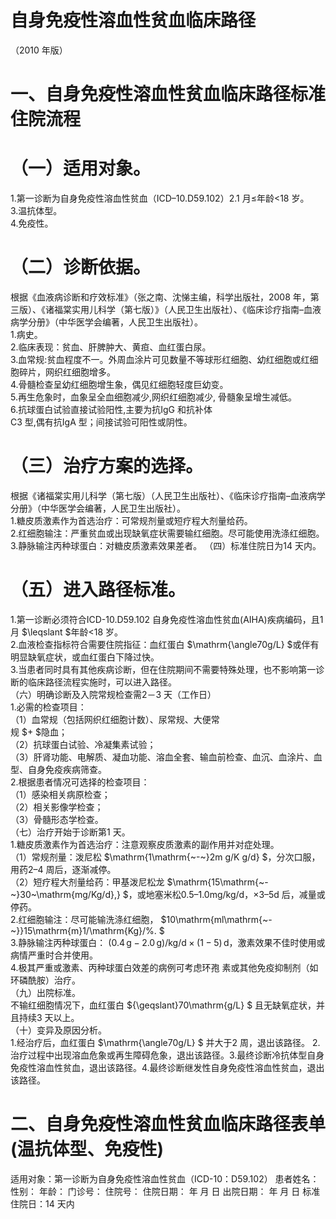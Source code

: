 # 自身免疫性溶血性贫血临床路径  
（2010 年版）  
# 一、自身免疫性溶血性贫血临床路径标准住院流程  
# （一）适用对象。  
1.第一诊断为自身免疫性溶血性贫血（ICD–10.D59.102）2.1 月≤年龄<18 岁。  
3.温抗体型。  
4.免疫性。  
# （二）诊断依据。  
根据《血液病诊断和疗效标准》（张之南、沈悌主编，科学出版社，2008 年，第三版）、《诸福棠实用儿科学（第七版）》（人民卫生出版社）、《临床诊疗指南–血液病学分册》（中华医学会编著，人民卫生出版社）。  
1.病史。  
2.临床表现：贫血、肝脾肿大、黄疸、血红蛋白尿。  
3.血常规:贫血程度不一。外周血涂片可见数量不等球形红细胞、幼红细胞或红细胞碎片，网织红细胞增多。  
4.骨髓检查呈幼红细胞增生象，偶见红细胞轻度巨幼变。  
5.再生危象时，血象呈全血细胞减少,网织红细胞减少, 骨髓象呈增生减低。  
6.抗球蛋白试验直接试验阳性,主要为抗IgG 和抗补体  
C3 型,偶有抗IgA 型；间接试验可阳性或阴性。  
# （三）治疗方案的选择。  
根据《诸福棠实用儿科学（第七版）（人民卫生出版社）、《临床诊疗指南–血液病学分册》（中华医学会编著，人民卫生出版社）。  
1.糖皮质激素作为首选治疗：可常规剂量或短疗程大剂量给药。  
2.红细胞输注：严重贫血或出现缺氧症状需要输红细胞。尽可能使用洗涤红细胞。  
3.静脉输注丙种球蛋白：对糖皮质激素效果差者。 （四）标准住院日为14 天内。  
# （五）进入路径标准。  
1.第一诊断必须符合ICD-10.D59.102 自身免疫性溶血性贫血(AIHA)疾病编码，且1 月 $\leqslant $年龄<18 岁。  
2.血液检查指标符合需要住院指征：血红蛋白 $\mathrm{\angle70g/L} $或伴有明显缺氧症状，或血红蛋白下降过快。  
3.当患者同时具有其他疾病诊断，但在住院期间不需要特殊处理，也不影响第一诊断的临床路径流程实施时，可以进入路径。  
（六）明确诊断及入院常规检查需2－3 天（工作日）  
1.必需的检查项目：  
（1）血常规（包括网织红细胞计数）、尿常规、大便常  
规 $+ $隐血；  
（2）抗球蛋白试验、冷凝集素试验；  
（3）肝肾功能、电解质、凝血功能、溶血全套、输血前检查、血沉、血涂片、血型、自身免疫疾病筛查。  
2.根据患者情况可选择的检查项目：  
（1）感染相关病原检查；  
（2）相关影像学检查；  
（3）骨髓形态学检查。  
（七）治疗开始于诊断第1 天。  
1.糖皮质激素作为首选治疗：注意观察皮质激素的副作用并对症处理。  
（1）常规剂量：泼尼松 $\mathrm{1\mathrm{~-~}2m g/K g/d} $，分次口服，用药2–4 周后，逐渐减停。  
（2）短疗程大剂量给药：甲基泼尼松龙 $\mathrm{15\mathrm{~-~}30~\mathrm{mg/Kg/d},} $，或地塞米松0.5–1.0mg/kg/d，×3–5d 后，减量或停药。  
2.红细胞输注：尽可能输洗涤红细胞， $10\mathrm{ml\mathrm{~-~}}15\mathrm{m}1/\mathrm{Kg}/\%. $  
3.静脉输注丙种球蛋白： $(0.4\,\mathrm{g} - 2.0\,\mathrm{g})/\mathrm{kg}/\mathrm{d} \times (1-5)\,\mathrm{d}$，激素效果不佳时使用或病情严重时合并使用。  
4.极其严重或激素、丙种球蛋白效差的病例可考虑环孢 素或其他免疫抑制剂（如环磷酰胺）治疗。  
（九）出院标准。  
不输红细胞情况下，血红蛋白 ${\geqslant}70\mathrm{g/L} $ 且无缺氧症状，并且持续3 天以上。  
（十）变异及原因分析。  
1.经治疗后，血红蛋白 $\mathrm{\angle70g/L} $ 并大于2 周，退出该路径。 2.治疗过程中出现溶血危象或再生障碍危象，退出该路径。3.最终诊断冷抗体型自身免疫性溶血性贫血，退出该路径。4.最终诊断继发性自身免疫性溶血性贫血，退出该路径。  
# 二、自身免疫性溶血性贫血临床路径表单(温抗体型、免疫性)  
适用对象：第一诊断为自身免疫性溶血性贫血（ICD-10：D59.102） 患者姓名：   性别：     年龄：    门诊号：  住院号：            住院日期：     年  月  日   出院日期：     年   月   日  标准住院日：14 天内  
